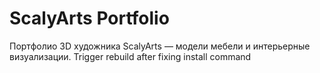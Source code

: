 # ScalyArts Portfolio

Портфолио 3D художника ScalyArts — модели мебели и интерьерные визуализации.
Trigger rebuild after fixing install command
